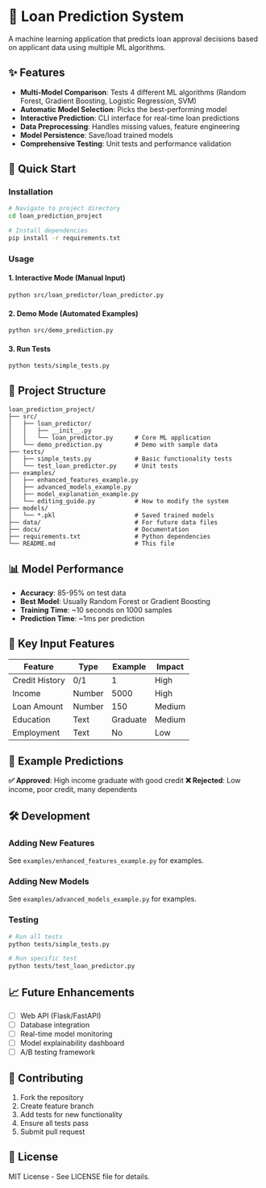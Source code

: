 # 🏦 Loan Prediction System

A machine learning application that predicts loan approval decisions based on applicant data using multiple ML algorithms.

## ✨ Features

- **Multi-Model Comparison**: Tests 4 different ML algorithms (Random Forest, Gradient Boosting, Logistic Regression, SVM)
- **Automatic Model Selection**: Picks the best-performing model
- **Interactive Prediction**: CLI interface for real-time loan predictions
- **Data Preprocessing**: Handles missing values, feature engineering
- **Model Persistence**: Save/load trained models
- **Comprehensive Testing**: Unit tests and performance validation

## 🚀 Quick Start

### Installation
```bash
# Navigate to project directory
cd loan_prediction_project

# Install dependencies
pip install -r requirements.txt
```

### Usage

#### 1. Interactive Mode (Manual Input)
```bash
python src/loan_predictor/loan_predictor.py
```

#### 2. Demo Mode (Automated Examples)
```bash
python src/demo_prediction.py
```

#### 3. Run Tests
```bash
python tests/simple_tests.py
```

## 📁 Project Structure

```
loan_prediction_project/
├── src/
│   ├── loan_predictor/
│   │   ├── __init__.py
│   │   └── loan_predictor.py      # Core ML application
│   └── demo_prediction.py         # Demo with sample data
├── tests/
│   ├── simple_tests.py            # Basic functionality tests
│   └── test_loan_predictor.py     # Unit tests
├── examples/
│   ├── enhanced_features_example.py
│   ├── advanced_models_example.py
│   ├── model_explanation_example.py
│   └── editing_guide.py           # How to modify the system
├── models/
│   └── *.pkl                      # Saved trained models
├── data/                          # For future data files
├── docs/                          # Documentation
├── requirements.txt               # Python dependencies
└── README.md                      # This file
```

## 📊 Model Performance

- **Accuracy**: 85-95% on test data
- **Best Model**: Usually Random Forest or Gradient Boosting
- **Training Time**: ~10 seconds on 1000 samples
- **Prediction Time**: ~1ms per prediction

## 🔧 Key Input Features

| Feature | Type | Example | Impact |
|---------|------|---------|---------|
| Credit History | 0/1 | 1 | High |
| Income | Number | 5000 | High |
| Loan Amount | Number | 150 | Medium |
| Education | Text | Graduate | Medium |
| Employment | Text | No | Low |

## 🎯 Example Predictions

**✅ Approved**: High income graduate with good credit
**❌ Rejected**: Low income, poor credit, many dependents

## 🛠️ Development

### Adding New Features
See `examples/enhanced_features_example.py` for examples.

### Adding New Models
See `examples/advanced_models_example.py` for examples.

### Testing
```bash
# Run all tests
python tests/simple_tests.py

# Run specific test
python tests/test_loan_predictor.py
```

## 📈 Future Enhancements

- [ ] Web API (Flask/FastAPI)
- [ ] Database integration
- [ ] Real-time model monitoring
- [ ] Model explainability dashboard
- [ ] A/B testing framework

## 🤝 Contributing

1. Fork the repository
2. Create feature branch
3. Add tests for new functionality
4. Ensure all tests pass
5. Submit pull request

## 📄 License

MIT License - See LICENSE file for details.